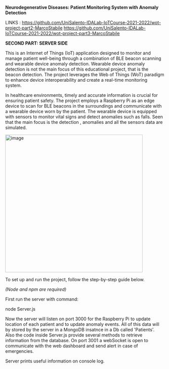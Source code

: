 **Neurodegenerative Diseases: Patient Monitoring System with Anomaly Detection**

LINKS : 
https://github.com/UniSalento-IDALab-IoTCourse-2021-2022/wot-project-part2-MarcoStabile
https://github.com/UniSalento-IDALab-IoTCourse-2021-2022/wot-project-part3-MarcoStabile

**SECOND PART: SERVER SIDE**

This is an Internet of Things (IoT) application designed to monitor and manage patient well-being through a combination of BLE beacon scanning and wearable device anomaly detection.
Wearable device anomaly detection is not the main focus of this educational project, that is the beacon detection.
The project leverages the Web of Things (WoT) paradigm to enhance device interoperability and create a real-time monitoring system.

In healthcare environments, timely and accurate information is crucial for ensuring patient safety. 
The project employs a Raspberry Pi as an edge device to scan for BLE beacons in the surroundings and communicate with a wearable device worn by the patient. 
The wearable device is equipped with sensors to monitor vital signs and detect anomalies such as falls. Seen that the main focus is the detection , anomalies and all the 
sensors data are simulated.

<img width="434" alt="image" src="https://github.com/UniSalento-IDALab-IoTCourse-2021-2022/wot-project-part2-MarcoStabile/assets/105797309/f73a6953-e0de-447f-8afb-135274968bf0">

To set up and run the project, follow the step-by-step guide below.

*(Node and npm are required)*

First run the server with command:

node Server.js

Now the server will listen on port 3000 for the Raspberry Pi to update location of each patient and to update anomaly events.
All of this data will by stored by the server in a MongoDB insatnce in a Db called 'Patients'.
Also the code inside Server.js provide several methods to retrieve information from the database.
On port 3001 a webSocket is open to communicate with the web dashboard and send alert in case of emergencies.

Server prints useful information on console log.

